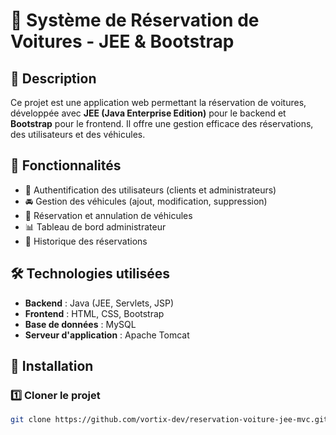 # 🚗 Système de Réservation de Voitures - JEE & Bootstrap

## 📌 Description
Ce projet est une application web permettant la réservation de voitures, développée avec **JEE (Java Enterprise Edition)** pour le backend et **Bootstrap** pour le frontend. Il offre une gestion efficace des réservations, des utilisateurs et des véhicules.

## 🚀 Fonctionnalités
- 🔑 Authentification des utilisateurs (clients et administrateurs)  
- 🚘 Gestion des véhicules (ajout, modification, suppression)  
- 📅 Réservation et annulation de véhicules  
- 📊 Tableau de bord administrateur  
- 📜 Historique des réservations  

## 🛠️ Technologies utilisées
- **Backend** : Java (JEE, Servlets, JSP)  
- **Frontend** : HTML, CSS, Bootstrap
- **Base de données** : MySQL  
- **Serveur d'application** : Apache Tomcat  

## 🎯 Installation
### 1️⃣ **Cloner le projet**  
```sh
git clone https://github.com/vortix-dev/reservation-voiture-jee-mvc.git
